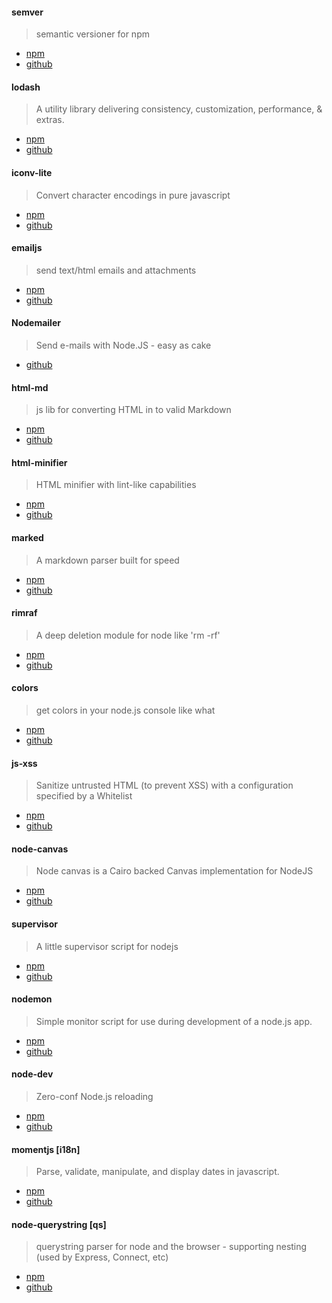 #### semver

> semantic versioner for npm

* [npm](https://www.npmjs.org/package/semver)
* [github](https://github.com/isaacs/node-semver) 



#### lodash

> A utility library delivering consistency, customization, performance, & extras.

* [npm](https://www.npmjs.org/package/lodash)
* [github](https://github.com/lodash/lodash)



#### iconv-lite

> Convert character encodings in pure javascript

* [npm](https://www.npmjs.org/package/iconv-lite)
* [github](https://github.com/ashtuchkin/iconv-lite)



#### emailjs

> send text/html emails and attachments

* [npm](https://www.npmjs.org/package/emailjs)
* [github](https://github.com/eleith/emailjs)



#### Nodemailer

> Send e-mails with Node.JS - easy as cake

* [github](https://github.com/andris9/Nodemailer)



#### html-md

> js lib for converting HTML in to valid Markdown

* [npm](https://www.npmjs.org/package/html-md)
* [github](https://github.com/neocotic/html.md)


#### html-minifier

> HTML minifier with lint-like capabilities

* [npm](https://www.npmjs.org/package/html-minifier)
* [github](https://github.com/kangax/html-minifier)


#### marked

> A markdown parser built for speed

* [npm](https://www.npmjs.org/package/marked)
* [github](https://github.com/chjj/marked)


#### rimraf

> A deep deletion module for node like 'rm -rf'

* [npm](https://www.npmjs.org/package/rimraf)
* [github](https://github.com/isaacs/rimraf)


#### colors

> get colors in your node.js console like what

* [npm](https://www.npmjs.org/package/colors)
* [github](https://github.com/Marak/colors.js)


#### js-xss

> Sanitize untrusted HTML (to prevent XSS) with a configuration specified by a Whitelist

* [npm](https://www.npmjs.org/package/xss)
* [github](https://github.com/leizongmin/js-xss)


#### node-canvas

> Node canvas is a Cairo backed Canvas implementation for NodeJS

* [npm](https://www.npmjs.org/package/canvas)
* [github](https://github.com/LearnBoost/node-canvas)


#### supervisor

> A little supervisor script for nodejs

* [npm](https://www.npmjs.org/package/supervisor)
* [github](https://github.com/isaacs/node-supervisor)


#### nodemon

> Simple monitor script for use during development of a node.js app.

* [npm](https://www.npmjs.org/package/nodemon)
* [github](https://github.com/remy/nodemon)


#### node-dev

> Zero-conf Node.js reloading

* [npm](https://www.npmjs.org/package/node-dev)
* [github](https://github.com/fgnass/node-dev)


#### momentjs [i18n]

> Parse, validate, manipulate, and display dates in javascript.

* [npm](https://www.npmjs.org/package/moment)
* [github](https://github.com/moment/moment)


#### node-querystring [qs]

> querystring parser for node and the browser - supporting nesting (used by Express, Connect, etc)

* [npm](https://www.npmjs.org/package/qs)
* [github](https://github.com/visionmedia/node-querystring)

